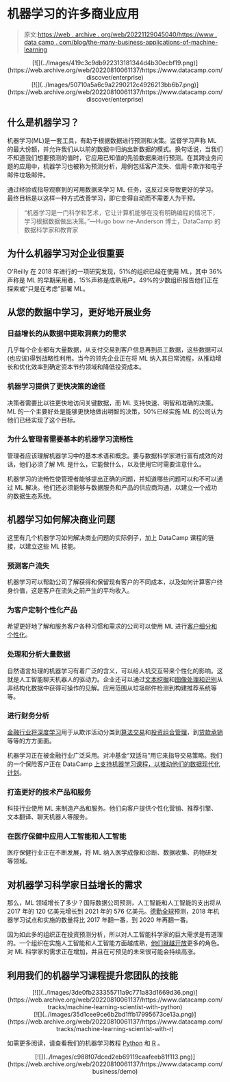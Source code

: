 # 机器学习的许多商业应用

> 原文:[https://web . archive . org/web/20221129045040/https://www . data camp . com/blog/the-many-business-applications-of-machine-learning](https://web.archive.org/web/20221129045040/https://www.datacamp.com/blog/the-many-business-applications-of-machine-learning)

<center>[![](../Images/419c3c9db922313181344d4b30ecbf19.png)](https://web.archive.org/web/20220810061137/https://www.datacamp.com/discover/enterprise)</center>

<center>[![](../Images/50710a5a6c9a2290212c4926213bb6b7.png)](https://web.archive.org/web/20220810061137/https://www.datacamp.com/discover/enterprise)</center>

## 什么是机器学习？

机器学习(ML)是一套工具，有助于根据数据进行预测和决策。监督学习声称 ML 的最大份额，并允许我们从以前的数据中归纳出新数据的模式。换句话说，当我们不知道我们想要预测的值时，它应用已知值的先验数据来进行预测。在其跨业务问题的应用中，机器学习也被称为预测分析，用例包括客户流失、信用卡欺诈和电子邮件垃圾邮件。

通过经验或指导观察到的可用数据来学习 ML 任务，这反过来导致更好的学习。最终目标是以这样一种方式改善学习，即它变得自动而不需要人为干预。

> “机器学习是一门科学和艺术，它让计算机能够在没有明确编程的情况下，学习根据数据做出决策。”—Hugo bow ne-Anderson 博士，DataCamp 的数据科学家和教育家

## 为什么机器学习对企业很重要

O'Reilly 在 2018 年进行的一项研究发现，51%的组织已经在使用 ML，其中 36%声称是 ML 的早期采用者，15%声称是成熟用户。49%的少数组织报告他们正在探索或“只是在考虑”部署 ML。

## 从您的数据中学习，更好地开展业务

### 日益增长的从数据中提取洞察力的需求

几乎每个企业都有大量数据，从支付交易到客户信息再到员工数据，这些数据可以(也应该)得到战略性利用。当今的领先企业正在将 ML 纳入其日常流程，从推动增长和优化效率到确定资本节约领域和降低投资成本。

### 机器学习提供了更快决策的途径

决策者需要比以往更快地访问关键数据，而 ML 支持快速、明智和准确的决策。ML 的一个主要好处是能够更快地做出明智的决策，50%已经实施 ML 的公司认为他们已经实现了这个目标。

### 为什么管理者需要基本的机器学习流畅性

管理者应该理解机器学习中的基本术语和概念。要与数据科学家进行富有成效的对话，他们必须了解 ML 是什么，它能做什么，以及使用它时需要注意什么。

机器学习的流畅性使管理者能够提出正确的问题，并知道哪些问题可以和不可以通过 ML 解决。他们还必须能够与数据服务和产品的供应商沟通，以建立一个成功的数据生态系统。

## 机器学习如何解决商业问题

这里有几个机器学习如何解决商业问题的实际例子，加上 DataCamp 课程的链接，以建立这些 ML 技能。

### 预测客户流失

机器学习可以帮助公司了解获得和保留现有客户的不同成本，以及如何计算客户终身价值，这是客户在流失之前产生的平均收入。

### 为客户定制个性化产品

希望更好地了解和服务客户各种习惯和需求的公司可以使用 ML 进行[客户细分和个性化](https://web.archive.org/web/20220810061137/https://www.datacamp.com/community/tutorials/introduction-customer-segmentation-python)。

### 处理和分析大量数据

自然语言处理的机器学习有着广泛的含义，可以给人机交互带来个性化的影响。这就是人工智能聊天机器人的驱动力。企业还可以通过[文本挖掘](https://web.archive.org/web/20220810061137/https://www.datacamp.com/courses/intro-to-text-mining-bag-of-words)和[图像处理和识别](https://web.archive.org/web/20220810061137/https://www.datacamp.com/tracks/image-processing)从非结构化数据中获得可操作的见解。应用范围从垃圾邮件检测到构建推荐系统等等。

### 进行财务分析

[金融行业将深度学习](https://web.archive.org/web/20220810061137/https://www.datacamp.com/resources/webinars/deep-learning-in-finance)用于从欺诈活动分类到[算法交易](https://web.archive.org/web/20220810061137/https://www.datacamp.com/resources/webinars/artificial-intelligence-in-finance-an-introduction-in-python)和[投资组合管理](https://web.archive.org/web/20220810061137/https://www.datacamp.com/resources/webinars/bayesian-covariance-for-portfolio-optimization)，到[贷款承销](https://web.archive.org/web/20220810061137/https://www.datacamp.com/community/blog/data-science-insurance-transcript)等等的方方面面。

机器学习正在被金融行业广泛采用。对冲基金“双适马”用它来指导交易策略。我们的一个保险客户正在 DataCamp [上支持机器学习课程，以推动他们的数据现代化计划](https://web.archive.org/web/20220810061137/https://www.datacamp.com/community/blog/how-to-transform-your-company-culture-with-data-modernization-initiatives)。

### 打造更好的技术产品和服务

科技行业使用 ML 来制造产品和服务。他们向客户提供个性化营销、推荐引擎、文本翻译、聊天机器人等服务。

### 在医疗保健中应用人工智能和人工智能

医疗保健行业正在不断发展，将 ML 纳入医学成像和诊断、数据收集、药物研发等领域。

## 对机器学习科学家日益增长的需求

那么，ML 领域增长了多少？国际数据公司预测，人工智能和人工智能的支出将从 2017 年的 120 亿美元增长到 2021 年的 576 亿美元。[德勤全球](https://web.archive.org/web/20220810061137/https://www2.deloitte.com/content/dam/Deloitte/global/Images/infographics/technologymediatelecommunications/gx-deloitte-tmt-2018-intense-machine-learning-report.pdf)预测，2018 年机器学习试点和实施的数量将比 2017 年翻一番，到 2020 年再翻一番。

因为如此多的组织正在投资预测分析，所以对人工智能科学家的巨大需求是有道理的。一个组织在实施人工智能和人工智能方面越成熟，[他们就越开放](https://web.archive.org/web/20220810061137/https://www.forbes.com/sites/intelai/2019/05/22/ai-strategy-6-trends-changing-the-role-of-data-scientists/#71f346d45d5e)更多的角色。对 ML 科学家的需求正在增加，并且在可预见的未来很可能会持续高涨。

## 利用我们的机器学习课程提升您团队的技能

<center>[![](../Images/3de0fb233355711a9c771a83d1669d36.png)](https://web.archive.org/web/20220810061137/https://www.datacamp.com/tracks/machine-learning-scientist-with-python)</center>

<center>[![](../Images/35d1cee9ce6b2bd1ffb17995673ce13a.png)](https://web.archive.org/web/20220810061137/https://www.datacamp.com/tracks/machine-learning-scientist-with-r)</center>

如需更多阅读，请查看我们的机器学习教程 [Python](https://web.archive.org/web/20220810061137/https://www.datacamp.com/community/tutorials/machine-learning-python) 和 [R](https://web.archive.org/web/20220810061137/https://www.datacamp.com/community/tutorials/machine-learning-in-r) 。

<center>[![](../Images/c988f07dced2eb69119caafeeb81f113.png)](https://web.archive.org/web/20220810061137/https://www.datacamp.com/business/demo)</center>